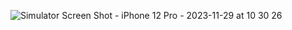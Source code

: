 ![Simulator Screen Shot - iPhone 12 Pro - 2023-11-29 at 10 30 26](https://github.com/mdfikrie/check_zodiac/assets/93042741/ebc6a65a-7abe-436c-be8f-cc4a400aae10)
